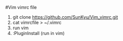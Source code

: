 #Vim vimrc file

  1. git clone https://github.com/SunKyu/Vim_vimrc.git
  2. cat vimrcfile > ~/.vimrc
  3. run vim
  4. :PluginInstall (run in vim)
